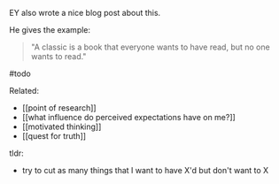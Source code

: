 EY also wrote a nice blog post about this. 

He gives the example:
> "A classic is a book that everyone wants to have read, but no one wants to read."

#todo

Related: 
- [[point of research]]
-  [[what influence do perceived expectations have on me?]]
- [[motivated thinking]]
- [[quest for truth]]


tldr: 
- try to cut as many things that I want to have X'd but don't want to X
